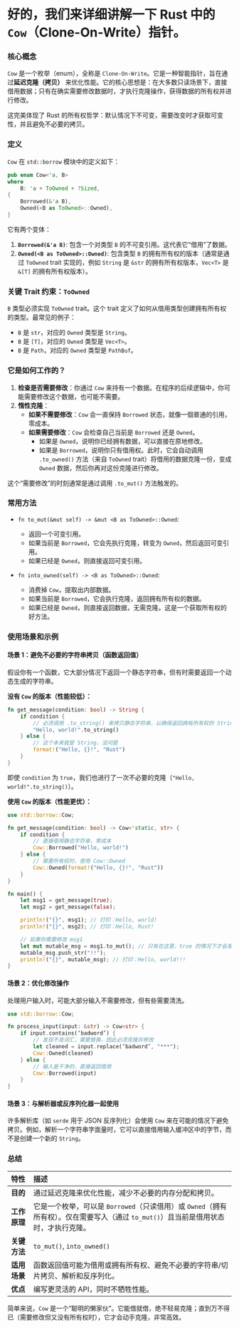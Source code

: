# 好的，我们来详细讲解一下 Rust 中的 `Cow`（Clone-On-Write）指针。

### 核心概念

`Cow` 是一个枚举（enum），全称是 `Clone-On-Write`。它是一种智能指针，旨在通过**延迟克隆（拷贝）** 来优化性能。它的核心思想是：在大多数只读场景下，直接借用数据；只有在确实需要修改数据时，才执行克隆操作，获得数据的所有权并进行修改。

这完美体现了 Rust 的所有权哲学：默认情况下不可变，需要改变时才获取可变性，并且避免不必要的拷贝。

### 定义

`Cow` 在 `std::borrow` 模块中的定义如下：

```rust
pub enum Cow<'a, B>
where
    B: 'a + ToOwned + ?Sized,
{
    Borrowed(&'a B),
    Owned(<B as ToOwned>::Owned),
}
```

它有两个变体：
1. **`Borrowed(&'a B)`**: 包含一个对类型 `B` 的不可变引用。这代表它“借用”了数据。
2. **`Owned(<B as ToOwned>::Owned)`**: 包含类型 `B` 的拥有所有权的版本（通常是通过 `ToOwned` trait 实现的，例如 `String` 是 `&str` 的拥有所有权版本，`Vec<T>` 是 `&[T]` 的拥有所有权版本）。

### 关键 Trait 约束：`ToOwned`

`B` 类型必须实现 `ToOwned` trait。这个 trait 定义了如何从借用类型创建拥有所有权的类型。最常见的例子：
* `B` 是 `str`，对应的 `Owned` 类型是 `String`。
* `B` 是 `[T]`，对应的 `Owned` 类型是 `Vec<T>`。
* `B` 是 `Path`，对应的 `Owned` 类型是 `PathBuf`。

### 它是如何工作的？

1. **检查是否需要修改**：你通过 `Cow` 来持有一个数据。在程序的后续逻辑中，你可能需要修改这个数据，也可能不需要。
2. **惰性克隆**：
    * **如果不需要修改**：`Cow` 会一直保持 `Borrowed` 状态，就像一個普通的引用，零成本。
    * **如果需要修改**：`Cow` 会检查自己当前是 `Borrowed` 还是 `Owned`。
        * 如果是 `Owned`，说明你已经拥有数据，可以直接在原地修改。
        * 如果是 `Borrowed`，说明你只有借用权。此时，它会自动调用 `.to_owned()` 方法（来自 `ToOwned` trait）将借用的数据克隆一份，变成 `Owned` 数据，然后你再对这份克隆进行修改。

这个“需要修改”的时刻通常是通过调用 `.to_mut()` 方法触发的。

### 常用方法

* `fn to_mut(&mut self) -> &mut <B as ToOwned>::Owned`:
    * 返回一个可变引用。
    * 如果当前是 `Borrowed`，它会先执行克隆，转变为 `Owned`，然后返回可变引用。
    * 如果已经是 `Owned`，则直接返回可变引用。

* `fn into_owned(self) -> <B as ToOwned>::Owned`:
    * 消费掉 `Cow`，提取出内部数据。
    * 如果当前是 `Borrowed`，它会执行克隆，返回拥有所有权的数据。
    * 如果已经是 `Owned`，则直接返回数据，无需克隆。这是一个获取所有权的好方法。

### 使用场景和示例

#### 场景 1：避免不必要的字符串拷贝（函数返回值）

假设你有一个函数，它大部分情况下返回一个静态字符串，但有时需要返回一个动态生成的字符串。

**没有 `Cow` 的版本（性能较低）：**
```rust
fn get_message(condition: bool) -> String {
    if condition {
        // 必须调用 .to_string() 来拷贝静态字符串，以确保返回拥有所有权的 String
        "Hello, world!".to_string()
    } else {
        // 这个本来就是 String，没问题
        format!("Hello, {}!", "Rust")
    }
}
```
即使 `condition` 为 `true`，我们也进行了一次不必要的克隆（`"Hello, world!".to_string()`）。

**使用 `Cow` 的版本（性能更优）：**
```rust
use std::borrow::Cow;

fn get_message(condition: bool) -> Cow<'static, str> {
    if condition {
        // 直接借用静态字符串，零成本
        Cow::Borrowed("Hello, world!")
    } else {
        // 需要所有权时，使用 Cow::Owned
        Cow::Owned(format!("Hello, {}!", "Rust"))
    }
}

fn main() {
    let msg1 = get_message(true);
    let msg2 = get_message(false);

    println!("{}", msg1); // 打印：Hello, world!
    println!("{}", msg2); // 打印：Hello, Rust!

    // 如果你需要修改 msg1
    let mut mutable_msg = msg1.to_mut(); // 只有在这里，true 的情况下才会发生克隆
    mutable_msg.push_str("!!");
    println!("{}", mutable_msg); // 打印：Hello, world!!!
}
```

#### 场景 2：优化修改操作

处理用户输入时，可能大部分输入不需要修改，但有些需要清洗。

```rust
use std::borrow::Cow;

fn process_input(input: &str) -> Cow<str> {
    if input.contains(‘badword’) {
        // 发现不良词汇，需要替换，因此必须克隆并修改
        let cleaned = input.replace(‘badword’, "***");
        Cow::Owned(cleaned)
    } else {
        // 输入是干净的，直接返回借用
        Cow::Borrowed(input)
    }
}
```

#### 场景 3：与解析器或反序列化器一起使用

许多解析库（如 `serde` 用于 JSON 反序列化）会使用 `Cow` 来在可能的情况下避免拷贝。例如，解析一个字符串字面量时，它可以直接借用输入缓冲区中的字节，而不是创建一个新的 `String`。

### 总结

| 特性 | 描述 |
| :--- | :--- |
| **目的** | 通过延迟克隆来优化性能，减少不必要的内存分配和拷贝。 |
| **工作原理** | 它是一个枚举，可以是 `Borrowed`（只读借用）或 `Owned`（拥有所有权）。仅在需要写入（通过 `to_mut()`）且当前是借用状态时，才执行克隆。 |
| **关键方法** | `to_mut()`, `into_owned()` |
| **适用场景** | 函数返回值可能为借用或拥有所有权、避免不必要的字符串/切片拷贝、解析和反序列化。 |
| **优点** | 编写更灵活的 API，同时不牺牲性能。 |

简单来说，`Cow` 是一个“聪明的懒家伙”。它能借就借，绝不轻易克隆；直到万不得已（需要修改但又没有所有权时），它才会动手克隆，非常高效。